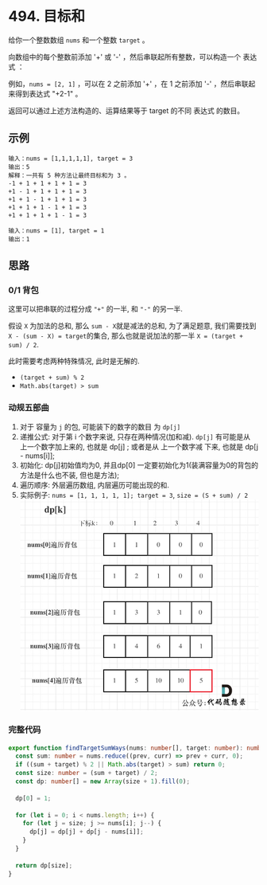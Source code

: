 # 494. 目标和

给你一个整数数组 `nums` 和一个整数 `target` 。

向数组中的每个整数前添加 '+' 或 '-' ，然后串联起所有整数，可以构造一个 表达式 ：

  例如，`nums = [2, 1]` ，可以在 2 之前添加 '+' ，在 1 之前添加 '-' ，然后串联起来得到表达式 "+2-1" 。

返回可以通过上述方法构造的、运算结果等于 target 的不同 表达式 的数目。


## 示例

```
输入：nums = [1,1,1,1,1], target = 3
输出：5
解释：一共有 5 种方法让最终目标和为 3 。
-1 + 1 + 1 + 1 + 1 = 3
+1 - 1 + 1 + 1 + 1 = 3
+1 + 1 - 1 + 1 + 1 = 3
+1 + 1 + 1 - 1 + 1 = 3
+1 + 1 + 1 + 1 - 1 = 3
```

```
输入：nums = [1], target = 1
输出：1
```


## 思路

### 0/1 背包 

这里可以把串联的过程分成 `"+"` 的一半, 和 `"-"` 的另一半. 

假设 `X` 为加法的总和, 那么 `sum - X`就是减法的总和, 为了满足题意, 我们需要找到 `X - (sum - X) = target`的集合, 那么也就是说加法的那一半 `X = (target + sum) / 2`. 

此时需要考虑两种特殊情况, 此时是无解的. 

* `(target + sum) % 2`
* `Math.abs(target) > sum ` 

### 动规五部曲 

1. 对于 容量为 `j` 的包, 可能装下的数字的数目 为 `dp[j]`
2. 递推公式: 对于第 i 个数字来说, 只存在两种情况(加和减). `dp[j]` 有可能是从 上一个数字加上来的, 也就是 dp[j] ; 或者是从 上一个数字减 下来, 也就是 dp[j - nums[i]];    
3. 初始化: dp[j]初始值均为0, 并且dp[0] 一定要初始化为1(装满容量为0的背包的方法是什么也不装, 但也是方法);
4. 遍历顺序: 外层遍历数组, 内层遍历可能出现的和. 
5. 实际例子: `nums = [1, 1, 1, 1, 1]; target = 3`, `size = (S + sum) / 2` 
   ![494](/static/img/dp/494.jpg)


### 完整代码 

```typescript 
export function findTargetSumWays(nums: number[], target: number): number {
  const sum: number = nums.reduce((prev, curr) => prev + curr, 0);
  if ((sum + target) % 2 || Math.abs(target) > sum) return 0;
  const size: number = (sum + target) / 2;
  const dp: number[] = new Array(size + 1).fill(0);

  dp[0] = 1;

  for (let i = 0; i < nums.length; i++) {
    for (let j = size; j >= nums[i]; j--) {
      dp[j] = dp[j] + dp[j - nums[i]];
    }
  }

  return dp[size];
}
```


